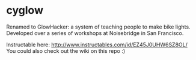 cyglow
======

Renamed to GlowHacker: a system of teaching people to make bike lights. Developed over a series of workshops at Noisebridge in San Francisco.

Instructable here: http://www.instructables.com/id/EZ45J0UHW6SZ8OL/
You could also check out the wiki on this repo :)
